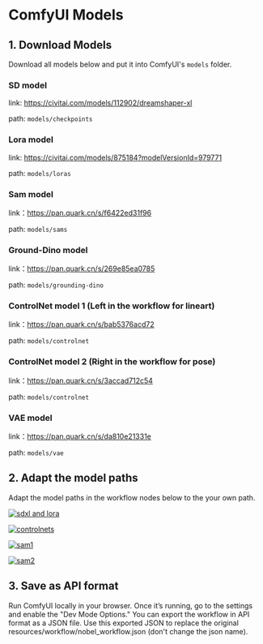 # ComfyUI Models
## 1. Download Models
Download all models below and put it into ComfyUI's `models` folder. 
### SD model
link: https://civitai.com/models/112902/dreamshaper-xl

path: `models/checkpoints`

### Lora model
link: https://civitai.com/models/875184?modelVersionId=979771

path: `models/loras`

### Sam model
link：https://pan.quark.cn/s/f6422ed31f96

path: `models/sams`

### Ground-Dino model
link：https://pan.quark.cn/s/269e85ea0785

path: `models/grounding-dino`

### ControlNet model 1 (Left in the workflow for lineart)
link：https://pan.quark.cn/s/bab5376acd72

path: `models/controlnet`

### ControlNet model 2 (Right in the workflow for pose)
link：https://pan.quark.cn/s/3accad712c54

path: `models/controlnet`

### VAE model
link：https://pan.quark.cn/s/da810e21331e

path: `models/vae`

## 2. Adapt the model paths
Adapt the model paths in the workflow nodes below to the your own path.

[![sdxl and lora](https://img.picgo.net/2024/10/27/1280X1280-13420f8812ec103a9.png)](https://www.picgo.net/image/1280X1280-%281%29.oqa7JG)

[![controlnets](https://img.picgo.net/2024/10/27/7fc490b0-5923-4dbc-a650-a3d31374050ee32f3f55b2429e59.png)](https://www.picgo.net/image/7fc490b0-5923-4dbc-a650-a3d31374050e.oqahXk)

[![sam1](https://img.picgo.net/2024/10/27/7787472d-c1b0-4947-896b-928146f3aabba60dd8f63e87adf4.png)](https://www.picgo.net/image/7787472d-c1b0-4947-896b-928146f3aabb.oqaOlw)

[![sam2](https://img.picgo.net/2024/10/27/15113787-baab-4a02-99ee-eccdd0011c11c978a7fda8fae2cd.png)](https://www.picgo.net/image/15113787-baab-4a02-99ee-eccdd0011c11.oqaF5l)

## 3. Save as API format
Run ComfyUI locally in your browser. Once it’s running, go to the settings and enable the "Dev Mode Options." You can export the workflow in API format as a JSON file. Use this exported JSON to replace the original resources/workflow/nobel_workflow.json (don't change the json name).
